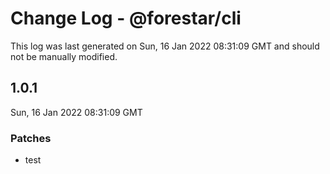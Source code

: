 # Change Log - @forestar/cli

This log was last generated on Sun, 16 Jan 2022 08:31:09 GMT and should not be manually modified.

## 1.0.1
Sun, 16 Jan 2022 08:31:09 GMT

### Patches

- test

